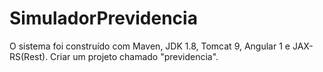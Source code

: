 # SimuladorPrevidencia

O sistema foi construído com Maven, JDK 1.8, Tomcat 9, Angular 1 e JAX-RS(Rest).
Criar um projeto chamado "previdencia".
